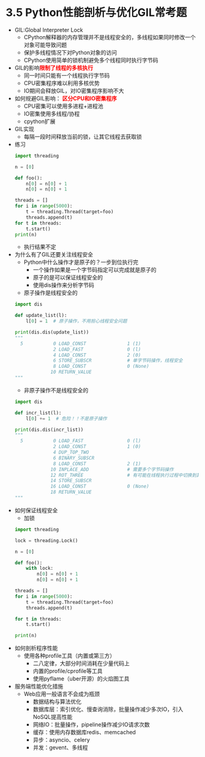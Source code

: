 # 3.5 Python性能剖析与优化GIL常考题

- GIL:Global Interpreter Lock
	- CPython解释器的内存管理并不是线程安全的，多线程如果同时修改一个对象可能导致问题
	- 保护多线程情况下对Python对象的访问
	- CPython使用简单的锁机制避免多个线程同时执行字节码
- GIL的影响<font color="red">**限制了线程的多核执行**</font>
	- 同一时间只能有一个线程执行字节码
	- CPU密集程序难以利用多核优势
	- IO期间会释放GIL，对IO密集程序影响不大
- 如何规避GIL影响： <font color="red">**区分CPU和IO密集程序**</font>
	- CPU密集可以使用多进程+进程池
	- IO密集使用多线程/协程
	- cpython扩展
- GIL实现
	- 每隔一段时间释放当前的锁，让其它线程去获取锁
- 练习  
	```python
	import threading
	
	n = [0]
	
	def foo():
	    n[0] = n[0] + 1
	    n[0] = n[0] + 1
	
	threads = []
	for i in range(5000):
	    t = threading.Thread(target=foo)
	    threads.append(t)
	for t in threads:
	    t.start()
	print(n)
	```
	- 执行结果不定
- 为什么有了GIL还要关注线程安全
	- Python中什么操作才是原子的？一步到位执行完
		- 一个操作如果是一个字节码指定可以完成就是原子的
		- 原子的是可以保证线程安全的
		- 使用dis操作来分析字节码 
	- 原子操作是线程安全的
	```python
	import dis
	
	def update_list(l):
	    l[0] = 1  # 原子操作，不用担心线程安全问题
	
	print(dis.dis(update_list))
	"""
	  5           0 LOAD_CONST               1 (1)
	              2 LOAD_FAST                0 (l)
	              4 LOAD_CONST               2 (0)
	              6 STORE_SUBSCR             # 单字节码操作，线程安全
	              8 LOAD_CONST               0 (None)
	             10 RETURN_VALUE
	"""
	``` 
	- 非原子操作不是线程安全的
	```python
	import dis
	
	def incr_list(l):
	    l[0] += 1  # 危险！！不是原子操作
	
	print(dis.dis(incr_list))
	"""
	  5           0 LOAD_FAST                0 (l)
	              2 LOAD_CONST               1 (0)
	              4 DUP_TOP_TWO
	              6 BINARY_SUBSCR
	              8 LOAD_CONST               2 (1)
	             10 INPLACE_ADD              # 需要多个字节码操作
	             12 ROT_THREE                # 有可能在线程执行过程中切换到其它线程
	             14 STORE_SUBSCR
	             16 LOAD_CONST               0 (None)
	             18 RETURN_VALUE
	"""
	```
- 如何保证线程安全
	- 加锁
	```python
	import threading
	
	lock = threading.Lock()
	
	n = [0]
	
	def foo():
	    with lock:
	        n[0] = n[0] + 1
	        n[0] = n[0] + 1
	
	threads = []
	for i in range(5000):
	    t = threading.Thread(target=foo)
	    threads.append(t)
	
	for t in threads:
	    t.start()
	
	print(n)
	```
- 如何剖析程序性能
	- 使用各种profile工具（内置或第三方）
		- 二八定律，大部分时间消耗在少量代码上
		- 内置的profile/cprofile等工具
		- 使用pyflame（uber开源）的火焰图工具
- 服务端性能优化措施
	- Web应用一般语言不会成为瓶颈
		- 数据结构与算法优化
		- 数据库层：索引优化、慢查询消除，批量操作减少多次IO，引入NoSQL提高性能
		- 网络IO：批量操作，pipeline操作减少IO请求次数
		- 缓存：使用内存数据库redis、memcached
		- 异步：asyncio、celery
		- 并发：gevent、多线程